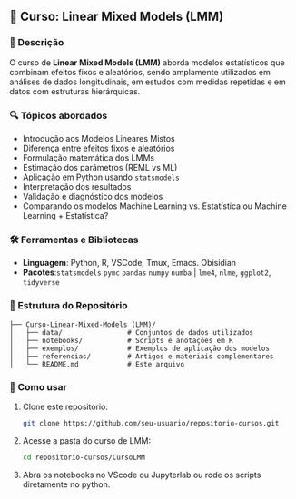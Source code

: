 ## 📖 Curso: Linear Mixed Models (LMM)

### 📌 Descrição
O curso de **Linear Mixed Models (LMM)** aborda modelos estatísticos que combinam efeitos fixos e aleatórios, sendo amplamente utilizados em análises de dados longitudinais, em estudos com medidas repetidas e em datos com estruturas hierárquicas.

### 🔍 Tópicos abordados
- Introdução aos Modelos Lineares Mistos 
- Diferença entre efeitos fixos e aleatórios
- Formulação matemática dos LMMs
- Estimação dos parâmetros (REML vs ML)
- Aplicação em Python usando `statsmodels`
- Interpretação dos resultados
- Validação e diagnóstico dos modelos
- Comparando os modelos Machine Learning vs. Estatística ou Machine Learning + Estatística?

### 🛠️ Ferramentas e Bibliotecas
- **Linguagem**: Python, R, VSCode, Tmux, Emacs. Obisidian
- **Pacotes**:`statsmodels` `pymc` `pandas` `numpy` `numba` | `lme4`, `nlme`, `ggplot2`, `tidyverse`

### 📂 Estrutura do Repositório
```
├── Curso-Linear-Mixed-Models (LMM)/
│   ├── data/                # Conjuntos de dados utilizados
│   ├── notebooks/           # Scripts e anotações em R
│   ├── exemplos/            # Exemplos de aplicação dos modelos
│   ├── referencias/         # Artigos e materiais complementares
│   └── README.md            # Este arquivo
```

### 🚀 Como usar
1. Clone este repositório:
   ```bash
   git clone https://github.com/seu-usuario/repositorio-cursos.git
   ```
2. Acesse a pasta do curso de LMM:
   ```bash
   cd repositorio-cursos/CursoLMM
   ```
3. Abra os notebooks no VScode ou Jupyterlab ou rode os scripts diretamente no python.
